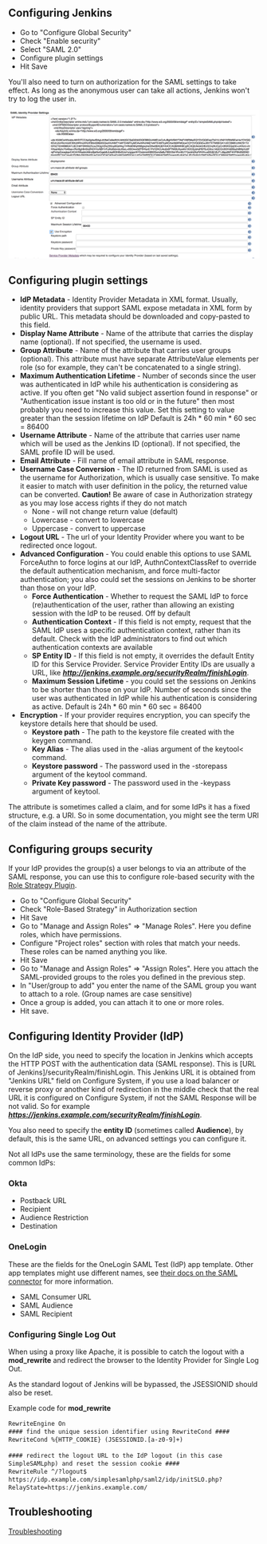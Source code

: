 Configuring Jenkins
----------------

* Go to "Configure Global Security"
* Check "Enable security"
* Select "SAML 2.0"
* Configure plugin settings
* Hit Save

You'll also need to turn on authorization for the SAML settings to take effect. As long as the anonymous user can take all actions, Jenkins won't try to log the user in.

![](images/Screen_Shot_2017-05-30_at_18.01.09.png)

## Configuring plugin settings

* **IdP Metadata** - Identity Provider Metadata in XML format. Usually, identity providers that support SAML expose metadata in XML form by public URL. This metadata should be downloaded and copy-pasted to this field.
* **Display Name Attribute** - Name of the attribute that carries the display name (optional). If not specified, the username is used.
* **Group Attribute** - Name of the attribute that carries user groups (optional). This attribute must have separate AttributeValue elements per role (so for example, they can't be concatenated to a single string).
* **Maximum Authentication Lifetime** - Number of seconds since the user was authenticated in IdP while his authentication is considering as active. If you often get "No valid subject assertion found in response" or "Authentication issue instant is too old or in the future" then most probably you need to increase this value. Set this setting to value greater than the session lifetime on IdP
Default is 24h * 60 min * 60 sec = 86400
* **Username Attribute** - Name of the attribute that carries user name which will be used as the Jenkins ID (optional). If not specified, the SAML profile ID will be used.
* **Email Attribute** - Fill name of email attribute in SAML response.
* **Username Case Conversion** - The ID returned from SAML is used as the username for Authorization, which is usually case sensitive. To make it easier to match with user definition in the policy, the returned value can be converted. 
__Caution!__ Be aware of case in Authorization strategy as you may lose access rights if they do not match
  * None - will not change return value (default)
  * Lowercase - convert to lowercase
  * Uppercase - convert to uppercase
* **Logout URL** - The url of your Identity Provider where you want to be redirected once logout.
* **Advanced Configuration** - You could enable this options to use SAML ForceAuthn to force logins at our IdP, AuthnContextClassRef to override the default authentication mechanism, and force multi-factor authentication; you also could set the sessions on Jenkins to be shorter than those on your IdP.
  * **Force Authentication** - Whether to request the SAML IdP to force (re)authentication of the user, rather than allowing an existing session with the IdP to be reused. Off by default
  * **Authentication Context** - If this field is not empty, request that the SAML IdP uses a specific authentication context, rather than its default. Check with the IdP administrators to find out which authentication contexts are available
  * **SP Entity ID** - If this field is not empty, it overrides the default Entity ID for this Service Provider. Service Provider Entity IDs are usually a URL, like ***http://jenkins.example.org/securityRealm/finishLogin***.
  * **Maximum Session Lifetime** - you could set the sessions on Jenkins to be shorter than those on your IdP. Number of seconds since the user was authenticated in IdP while his authentication is considering as active. 
  Default is 24h * 60 min * 60 sec = 86400
* **Encryption** - If your provider requires encryption, you can specify the keystore details here that should be used.
  * **Keystore path** - The path to the keystore file created with the keygen command.
  * **Key Alias** - The alias used in the -alias argument of the keytool< command.
  * **Keystore password** - The password used in the -storepass argument of the keytool command.
  * **Private Key password** - The password used in the -keypass argument of keytool.
  
The attribute is sometimes called a claim, and for some IdPs it has a fixed structure, e.g. a URI. So in some documentation, you might see the term URI of the claim instead of the name of the attribute.

## Configuring groups security

If your IdP provides the group(s) a user belongs to via an attribute of the SAML response, you can use this to configure role-based security with the [Role Strategy Plugin](https://wiki.jenkins-ci.org/display/JENKINS/Role+Strategy+Plugin).

* Go to "Configure Global Security"
* Check "Role-Based Strategy" in Authorization section
* Hit Save
* Go to "Manage and Assign Roles" => "Manage Roles". Here you define roles, which have permissions.
* Configure "Project roles" section with roles that match your needs. These roles can be named anything you like.
* Hit Save
* Go to "Manage and Assign Roles" => "Assign Roles". Here you attach the SAML-provided groups to the roles you defined in the previous step.
* In "User/group to add" you enter the name of the SAML group you want to attach to a role. (Group names are case sensitive)
* Once a group is added, you can attach it to one or more roles.
* Hit save.

## Configuring Identity Provider (IdP)

On the IdP side, you need to specify the location in Jenkins which accepts the HTTP POST with the authentication data (SAML response). This is [URL of Jenkins]/securityRealm/finishLogin. This Jenkins URL  it is obtained from "Jenkins URL" field on Configure System, if you use a load balancer or reverse proxy or another kind of redirection in the middle check that the real URL it is configured on Configure System, if not the SAML Response will be not valid.  So for example ***https://jenkins.example.com/securityRealm/finishLogin***.

You also need to specify the **entity ID** (sometimes called **Audience**), by default, this is the same URL, on advanced settings you can configure it.

Not all IdPs use the same terminology, these are the fields for some common IdPs:

### Okta

* Postback URL
* Recipient
* Audience Restriction
* Destination

### OneLogin

These are the fields for the OneLogin SAML Test (IdP) app template. Other app templates might use different names, see [their docs on the SAML connector](https://support.onelogin.com/hc/en-us/articles/202673944-How-to-Use-the-OneLogin-SAML-Test-Connector) for more information.

* SAML Consumer URL
* SAML Audience
* SAML Recipient

### Configuring Single Log Out

When using a proxy like Apache, it is possible to catch the logout with a **mod_rewrite** and redirect the browser to the Identity Provider for Single Log Out.

As the standard logout of Jenkins will be bypassed, the JSESSIONID should also be reset.

Example code for **mod_rewrite**

```
RewriteEngine On
#### find the unique session identifier using RewriteCond ####
RewriteCond %{HTTP_COOKIE} (JSESSIONID.[a-z0-9]+)

#### redirect the logout URL to the IdP logout (in this case SimpleSAMLphp) and reset the session cookie ####
RewriteRule ^/?logout$ https://idp.example.com/simplesamlphp/saml2/idp/initSLO.php?RelayState=https://jenkins.example.com/ 
```

Troubleshooting
-------------------
[Troubleshooting](TROUBLESHOOTING.md)

